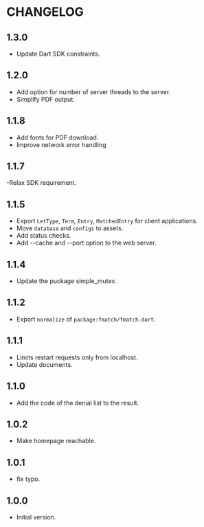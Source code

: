 # CHANGELOG

## 1.3.0

- Update Dart SDK constraints.

## 1.2.0

- Add option for number of server threads to the server.
- Simplify PDF output.

## 1.1.8

- Add fonts for PDF download.
- Improve network error handling

## 1.1.7

-Relax SDK requirement.

## 1.1.5

- Export `LetType`, `Term`, `Entry`, `MatchedEntry` for client applications.
- Move `database` and `configs` to assets.
- Add status checks.
- Add --cache and --port option to the web server.

## 1.1.4

- Update the puckage simple_mutex.

## 1.1.2

- Export `normalize` of `package:fmatch/fmatch.dart`.

## 1.1.1

- Limits restart requests only from localhost.
- Update documents.

## 1.1.0

- Add the code of the denial list to the result.

## 1.0.2

- Make homepage reachable.

## 1.0.1

- fix typo.

## 1.0.0

- Initial version.
